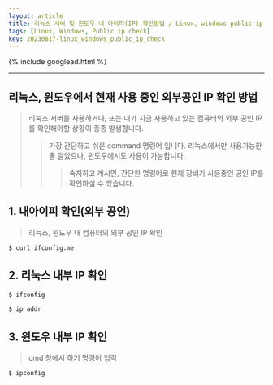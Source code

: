 ```yaml
---
layout: article
title: 리눅스 서버 및 윈도우 내 아이피(IP) 확인방법 / Linux, windows public ip check
tags: [Linux, Windows, Public ip check]
key: 20230817-linux_windows_public_ip_check 
---
```


{% include googlead.html %}

---

## 리눅스, 윈도우에서 현재 사용 중인 외부공인 IP 확인 방법

> 리눅스 서버를 사용하거나, 또는 내가 지금 사용하고 있는 컴퓨터의 외부 공인 IP를 확인해야할 상황이 종종 발생합니다.
>> 가장 간단하고 쉬운 command 명령어 입니다. 리눅스에서만 사용가능한 줄 알았으나, 윈도우에서도 사용이 가능합니다.
>>> 숙지하고 계시면, 간단한 명령어로 현재 장비가 사용중인 공인 IP를 확인하실 수 있습니다.
 

## 1. 내아이피 확인(외부 공인)

> 리눅스, 윈도우 내 컴퓨터의 외부 공인 IP 확인

```bash
$ curl ifconfig.me
```

## 2. 리눅스 내부 IP 확인 

```bash
$ ifconfig
```
```bash
$ ip addr
```

## 3. 윈도우 내부 IP 확인

> cmd 창에서 하기 명령어 입력 

```bash
$ ipconfig
```




